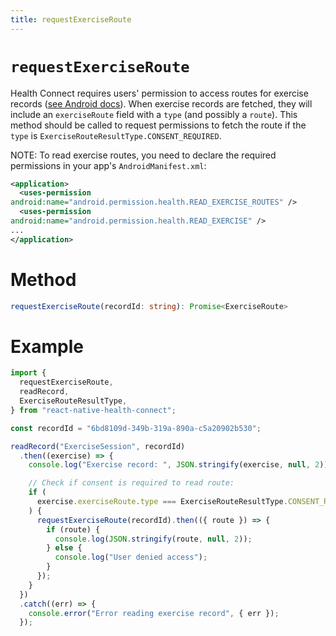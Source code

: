 ```yaml
---
title: requestExerciseRoute
---
```


# `requestExerciseRoute`

Health Connect requires users' permission to access routes for exercise records ([see Android docs](https://developer.android.com/health-and-fitness/guides/health-connect/develop/exercise-routes)). When exercise records are fetched, they will include an `exerciseRoute` field with a `type` (and possibly a `route`). This method should be called to request permissions to fetch the route if the `type` is `ExerciseRouteResultType.CONSENT_REQUIRED`.

NOTE: To read exercise routes, you need to declare the required permissions in your app's `AndroidManifest.xml`:

```xml
<application>
  <uses-permission
android:name="android.permission.health.READ_EXERCISE_ROUTES" />
  <uses-permission
android:name="android.permission.health.READ_EXERCISE" />
...
</application>
```

# Method

```ts
requestExerciseRoute(recordId: string): Promise<ExerciseRoute>
```

# Example

```ts
import {
  requestExerciseRoute,
  readRecord,
  ExerciseRouteResultType,
} from "react-native-health-connect";

const recordId = "6bd8109d-349b-319a-890a-c5a20902b530";

readRecord("ExerciseSession", recordId)
  .then((exercise) => {
    console.log("Exercise record: ", JSON.stringify(exercise, null, 2));

    // Check if consent is required to read route:
    if (
      exercise.exerciseRoute.type === ExerciseRouteResultType.CONSENT_REQUIRED
    ) {
      requestExerciseRoute(recordId).then(({ route }) => {
        if (route) {
          console.log(JSON.stringify(route, null, 2));
        } else {
          console.log("User denied access");
        }
      });
    }
  })
  .catch((err) => {
    console.error("Error reading exercise record", { err });
  });
  
```